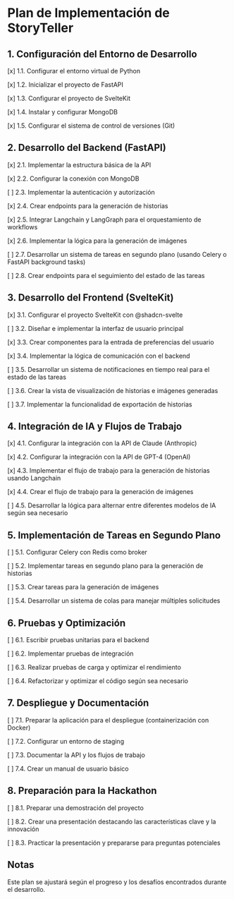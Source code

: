 # Plan de Implementación de StoryTeller

## 1. Configuración del Entorno de Desarrollo

[x] 1.1. Configurar el entorno virtual de Python

[x] 1.2. Inicializar el proyecto de FastAPI

[x] 1.3. Configurar el proyecto de SvelteKit

[x] 1.4. Instalar y configurar MongoDB

[x] 1.5. Configurar el sistema de control de versiones (Git)

## 2. Desarrollo del Backend (FastAPI)

[x] 2.1. Implementar la estructura básica de la API

[x] 2.2. Configurar la conexión con MongoDB

[ ] 2.3. Implementar la autenticación y autorización

[x] 2.4. Crear endpoints para la generación de historias

[x] 2.5. Integrar Langchain y LangGraph para el orquestamiento de workflows

[x] 2.6. Implementar la lógica para la generación de imágenes

[ ] 2.7. Desarrollar un sistema de tareas en segundo plano (usando Celery o FastAPI background tasks)

[ ] 2.8. Crear endpoints para el seguimiento del estado de las tareas

## 3. Desarrollo del Frontend (SvelteKit)

[x] 3.1. Configurar el proyecto SvelteKit con @shadcn-svelte

[ ] 3.2. Diseñar e implementar la interfaz de usuario principal

[x] 3.3. Crear componentes para la entrada de preferencias del usuario

[x] 3.4. Implementar la lógica de comunicación con el backend

[ ] 3.5. Desarrollar un sistema de notificaciones en tiempo real para el estado de las tareas

[ ] 3.6. Crear la vista de visualización de historias e imágenes generadas

[ ] 3.7. Implementar la funcionalidad de exportación de historias

## 4. Integración de IA y Flujos de Trabajo

[x] 4.1. Configurar la integración con la API de Claude (Anthropic)

[x] 4.2. Configurar la integración con la API de GPT-4 (OpenAI)

[x] 4.3. Implementar el flujo de trabajo para la generación de historias usando Langchain

[x] 4.4. Crear el flujo de trabajo para la generación de imágenes

[ ] 4.5. Desarrollar la lógica para alternar entre diferentes modelos de IA según sea necesario

## 5. Implementación de Tareas en Segundo Plano

[ ] 5.1. Configurar Celery con Redis como broker

[ ] 5.2. Implementar tareas en segundo plano para la generación de historias

[ ] 5.3. Crear tareas para la generación de imágenes

[ ] 5.4. Desarrollar un sistema de colas para manejar múltiples solicitudes

## 6. Pruebas y Optimización

[ ] 6.1. Escribir pruebas unitarias para el backend

[ ] 6.2. Implementar pruebas de integración

[ ] 6.3. Realizar pruebas de carga y optimizar el rendimiento

[ ] 6.4. Refactorizar y optimizar el código según sea necesario

## 7. Despliegue y Documentación

[ ] 7.1. Preparar la aplicación para el despliegue (containerización con Docker)

[ ] 7.2. Configurar un entorno de staging

[ ] 7.3. Documentar la API y los flujos de trabajo

[ ] 7.4. Crear un manual de usuario básico

## 8. Preparación para la Hackathon

[ ] 8.1. Preparar una demostración del proyecto

[ ] 8.2. Crear una presentación destacando las características clave y la innovación

[ ] 8.3. Practicar la presentación y prepararse para preguntas potenciales

## Notas

Este plan se ajustará según el progreso y los desafíos encontrados durante el desarrollo.
